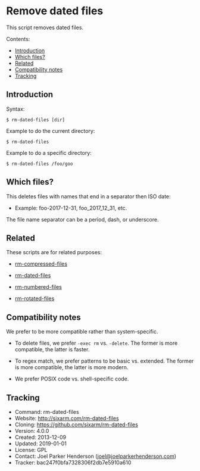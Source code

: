 # Remove dated files

This script removes dated files.

Contents:

* [Introduction](#introduction)
* [Which files?](#which-files)
* [Related](#related)
* [Compatibility notes](#compatibility-notes)
* [Tracking](#tracking)


## Introduction

Syntax:

    $ rm-dated-files [dir]

Example to do the current directory:

    $ rm-dated-files

Example to do a specific directory:

    $ rm-dated-files /foo/goo


## Which files?

This deletes files with names that end in a separator then ISO date:

  * Example: foo-2017-12-31, foo_2017_12_31, etc.

The file name separator can be a period, dash, or underscore.


## Related

These scripts are for related purposes:

  * [rm-compressed-files](https://github.com/SixArm/rm-compressed-files)

  * [rm-dated-files](https://github.com/SixArm/rm-dated-files)

  * [rm-numbered-files](https://github.com/SixArm/rm-numbered-files)

  * [rm-rotated-files](https://github.com/SixArm/rm-rotated-files)


## Compatibility notes

We prefer to be more compatible rather than system-specific.

  * To delete files, we prefer `-exec rm` vs. `-delete`.
    The former is more compatible, the latter is faster.

  * To regex match, we prefer patterns to be basic vs. extended.
    The former is more compatible, the latter is more modern.

  * We prefer POSIX code vs. shell-specific code.


## Tracking

  * Command: rm-dated-files
  * Website: http://sixarm.com/rm-dated-files
  * Cloning: https://github.com/sixarm/rm-dated-files
  * Version: 4.0.0
  * Created: 2013-12-09
  * Updated: 2019-01-01
  * License: GPL
  * Contact: Joel Parker Henderson (joel@joelparkerhenderson.com)
  * Tracker: bac247f0bfa7328306f2db7e5910a610
